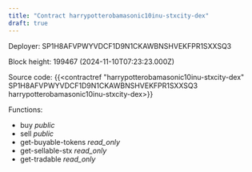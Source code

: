 ```yaml
---
title: "Contract harrypotterobamasonic10inu-stxcity-dex"
draft: true
---
```

Deployer: SP1H8AFVPWYVDCF1D9N1CKAWBNSHVEKFPR1SXXSQ3


 



Block height: 199467 (2024-11-10T07:23:23.000Z)

Source code: {{<contractref "harrypotterobamasonic10inu-stxcity-dex" SP1H8AFVPWYVDCF1D9N1CKAWBNSHVEKFPR1SXXSQ3 harrypotterobamasonic10inu-stxcity-dex>}}

Functions:

* buy _public_
* sell _public_
* get-buyable-tokens _read_only_
* get-sellable-stx _read_only_
* get-tradable _read_only_
